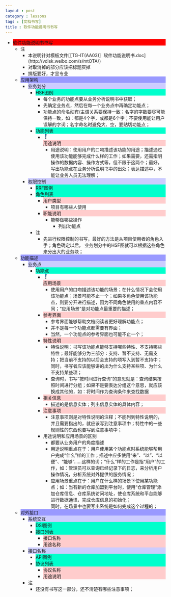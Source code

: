 ```yaml
---
layout : post
category : lessons
tags : [文档书写]
title : 软件功能说明书书写
---
```


<div><ul>
	<li><div style="background-color:#ff0000;">软件功能说明书书写</div>
		<ul>
	<li><div>注</div>
		<ul>
	<li><div>本说明针对模板文件[〖TG-IT(AA03)〗软件功能说明书.doc](http://vdisk.weibo.com/s/mtOTA/)</div></li>
	<li><div>对取消掉的部分应该把标题灰掉</div></li>
	<li><div>排版要好，才显专业</div></li></ul></li>
	<li><div style="background-color:#9999ff;">应用架构</div>
		<ul>
	<li><div style="background-color:#ccccff;">业务划分</div>
		<ul>
	<li><div style="background-color:#00ffcc;">HSF图例</div>
		<ul>
	<li><div>每个业务的功能点要从业务分析说明书中获取；</div></li>
	<li><div>先确定业务点，然后在每一个业务点中再确定功能点；</div></li>
	<li><div>功能点的命名动宾/主谓关系要保持一致；名字的字数要尽可能保持一致，如：都是4个字，或都是6个字；不要使用能让用户误解的字词；名字命名时避免大、空，要贴切功能点；</div></li></ul></li>
	<li><div style="background-color:#00ffcc;">功能列表</div>
		<ul>
	<li><img src="/assets/img/yes.png" alt="yes" title="yes"/><div style="background-color:#ffcccc;">用途说明</div>
		<ul>
	<li><div>用途说明：使用用户的口吻描述该功能的用途；描述通过使用该功能能够完成什么样的工作；如果需要，还需指明操作的数据内容、操作方式等，但不限于这两个；最好，写出功能点在业务分析说明书中的出处；表达描述中，不能让业务人员无法理解；</div></li></ul></li></ul></li></ul></li>
	<li><div style="background-color:#ccccff;">权限控制</div>
		<ul>
	<li><div style="background-color:#00ffcc;">RRF图例</div></li>
	<li><div style="background-color:#00ffcc;">角色列表</div>
		<ul>
	<li><div style="background-color:#ffcccc;">用户类型</div>
		<ul>
	<li><div>项目有哪些人使用</div></li></ul></li>
	<li><div style="background-color:#ffcccc;">职能说明</div>
		<ul>
	<li><div>能够做哪些操作</div>
		<ul>
	<li><div>列出功能点</div></li></ul></li></ul></li></ul></li>
	<li><div>注</div>
		<ul>
	<li><div>先进行权限控制的书写，最好的方法是从项目使用者的角色入手；角色确定以后， 业务划分中的HSF图就可以根据这些角色来分出大的业务块；</div></li></ul></li></ul></li></ul></li>
	<li><div style="background-color:#9999ff;">功能描述</div>
		<ul>
	<li><div style="background-color:#ccccff;">业务点</div>
		<ul>
	<li><div style="background-color:#00ffcc;">功能点</div>
		<ul>
	<li><img src="/assets/img/yes.png" alt="yes" title="yes"/><div style="background-color:#ffcccc;">应用场景</div>
		<ul>
	<li><div>使用用户的口吻描述该功能的场景；在什么情况下会使用该功能点；场景可能不止一个；如果多角色使用该功能点，则要分开进行描述，因为不同角色使用的重点内容不同；“应用场景”是对功能点最重要的描述；</div></li></ul></li>
	<li><div style="background-color:#ffcccc;">参考界面</div>
		<ul>
	<li><div>参考界面能够帮助文档阅读者更好理解功能点；</div></li>
	<li><div>并不是每一个功能点都需要有界面；</div></li>
	<li><div>当然，一个功能点的参考界面也可能不止一个；</div></li></ul></li>
	<li><div style="background-color:#ffcccc;">特性说明</div>
		<ul>
	<li><div>特性说明：书写该功能点能够支持哪些特性、不支持哪些特性；最好能够分为三部分：支持、暂不支持、无需支持；把当前不支持的以后会支持的项写入到暂不支持中；同时，书写者应该能够讲的出为什么支持某些项、为什么不支持某些项；</div></li>
	<li><div>查询时，书写“按时间进行查询”的意思就是：查询结果按照时间进行分组；如果不是要表达分组这个意思，就应该换成其他的，如：将时间作为查询条件来查找数据</div></li></ul></li>
	<li><div style="background-color:#ffcccc;">相关信息</div>
		<ul>
	<li><div>描述的是信息实体；列出信息实体的具体内容；</div></li></ul></li>
	<li><div style="background-color:#ffcccc;">注意事项</div>
		<ul>
	<li><div>注意事项则是对特性说明的注释；不能列到特性说明的，并且需要指出的，就应该写到注意事项中；特性中的一些规则性的东西也要写到注意事项中；</div></li></ul></li>
	<li><div> 用途说明和应用场景的区别</div>
		<ul>
	<li><div>都要从业务用户的角度描述</div></li>
	<li><div>用途说明重点在于：用户使用某个功能点时系统能够帮用户完成“什么”样的工作；描述中应多使用“来”、“以”、“以便”、“能够”……这样的词；“什么”样的工作是指“用户”的工作，如：管理员可以查询已经记录下的日志，来分析用户操作情况，分析系统对外提供的服务情况；</div></li>
	<li><div>应用场景重点在于：用户在什么样的场景下使用某功能点；如：当有新的仓库加盟到平台时，使用“仓库管理”添加仓库信息、仓库系统访问地址，使仓库系统和平台能够进行数据通讯，完成仓库信息的初始化；<br/>同时，在场景中也要写出系统是如何完成这个过程的；</div></li></ul></li></ul></li></ul></li></ul></li>
	<li><div style="background-color:#9999ff;">对外接口</div>
		<ul>
	<li><div style="background-color:#ccccff;">系统交互</div>
		<ul>
	<li><div style="background-color:#00ffcc;">DSI图例</div></li>
	<li><div style="background-color:#00ffcc;">接口列表</div>
		<ul>
	<li><div style="background-color:#ffcccc;">接口名称</div></li>
	<li><div style="background-color:#ffcccc;">用途名称</div></li></ul></li></ul></li>
	<li><div style="background-color:#ccccff;">接口名称</div>
		<ul>
	<li><div style="background-color:#00ffcc;">API图例</div></li>
	<li><div style="background-color:#00ffcc;">协议列表</div>
		<ul>
	<li><div style="background-color:#ffcccc;">协议名称</div></li>
	<li><div style="background-color:#ffcccc;">用途说明</div></li></ul></li></ul></li>
	<li><div>注</div>
		<ul>
	<li><div>还没有书写这一部分，还不清楚有哪些注意事项；</div></li></ul></li></ul></li></ul></li></ul></div>